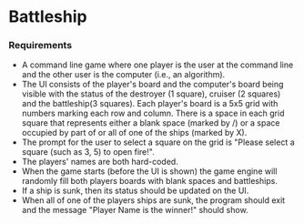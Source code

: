 # Battleship

### Requirements

- A command line game where one player is the user at the command line and the other user is the computer (i.e., an algorithm).
- The UI consists of the player's board and the computer's board being visible with the status of the destroyer (1 square), cruiser (2 squares) and the battleship(3 squares). Each player's board is a 5x5 grid with numbers marking each row and column. There is a space in each grid square that represents either a blank space (marked by /) or a space occupied by part of or all of one of the ships (marked by X).
- The prompt for the user to select a square on the grid is "Please select a square (such as 3, 5) to open fire!".
- The players' names are both hard-coded.
- When the game starts (before the UI is shown) the game engine will randomly fill both players boards with blank spaces and battleships.
- If a ship is sunk, then its status should be updated on the UI.
- When all of one of the players ships are sunk, the program should exit and the message "Player Name is the winner!" should show.


